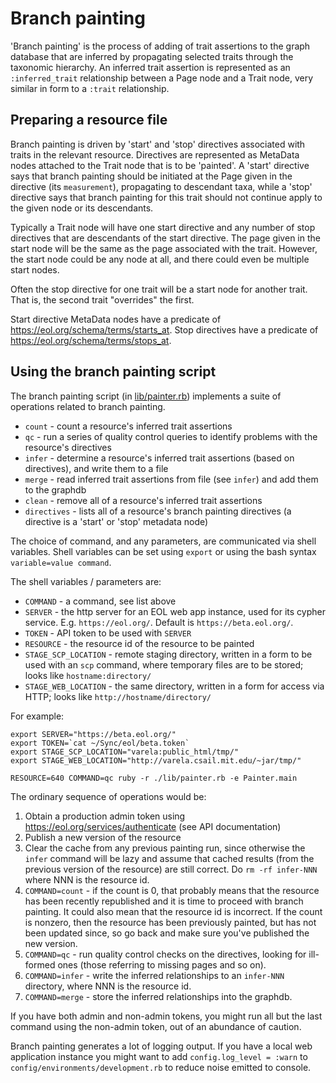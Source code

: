 # Branch painting

'Branch painting' is the process of adding of trait assertions to the
graph database that are inferred by propagating selected traits through the
taxonomic hierarchy.  An inferred trait assertion is represented as
an `:inferred_trait` relationship between a Page node and a Trait
node, very similar in form to a `:trait` relationship.

## Preparing a resource file

Branch painting is driven by 'start' and 'stop' directives associated
with traits in the relevant resource.  Directives are represented as
MetaData nodes attached to the Trait node that is to be 'painted'.  A
'start' directive says that branch painting should be initiated at the
Page given in the directive (its `measurement`), propagating to
descendant taxa, while a 'stop' directive says that branch painting
for this trait should not continue apply to the given node or its
descendants.

Typically a Trait node will have one start directive and any number of
stop directives that are descendants of the start directive.  The page
given in the start node will be the same as the page associated with
the trait.  However, the start node could be any node at all, and
there could even be multiple start nodes.

Often the stop directive for one trait will be a start node for
another trait.  That is, the second trait "overrides" the first.

Start directive MetaData nodes have a predicate of
https://eol.org/schema/terms/starts_at.  Stop directives have a
predicate of 
https://eol.org/schema/terms/stops_at.

## Using the branch painting script

The branch painting script (in [lib/painter.rb](../lib/painter.rb))
implements a suite of operations related to branch painting.

* `count` - count a resource's inferred trait assertions
* `qc` - run a series of quality control queries to identify problems
  with the resource's directives
* `infer` - determine a resource's inferred trait assertions (based on
  directives), and write them to a file
* `merge` - read inferred trait assertions from file (see `infer`) and
  add them to the graphdb
* `clean` - remove all of a resource's inferred trait assertions
* `directives` - lists all of a resource's branch painting directives
  (a directive is a 'start' or 'stop' metadata node)

The choice of command, and any parameters, are communicated via
shell variables.  Shell variables can be set using `export` or
using the bash syntax `variable=value command`.

The shell variables / parameters are:

* `COMMAND` - a command, see list above
* `SERVER` - the http server for an EOL web app instance, used for its
  cypher service.  E.g. `https://eol.org/`.  Default is `https://beta.eol.org/`.
* `TOKEN` - API token to be used with `SERVER`
* `RESOURCE` - the resource id of the resource to be painted
* `STAGE_SCP_LOCATION` - remote staging directory, written in a form to be
    used with an `scp`
    command, where temporary files are to be stored; looks like
    `hostname:directory/` 
* `STAGE_WEB_LOCATION`  - the same directory, written in a form for
    access via HTTP; looks like `http://hostname/directory/`

For example:

    export SERVER="https://beta.eol.org/"
    export TOKEN=`cat ~/Sync/eol/beta.token`
    export STAGE_SCP_LOCATION="varela:public_html/tmp/"
    export STAGE_WEB_LOCATION="http://varela.csail.mit.edu/~jar/tmp/"

    RESOURCE=640 COMMAND=qc ruby -r ./lib/painter.rb -e Painter.main

The ordinary sequence of operations would be:

 1. Obtain a production admin token using https://eol.org/services/authenticate
    (see API documentation)
 2. Publish a new version of the resource
 3. Clear the cache from any previous painting run,
    since otherwise the `infer` command will be lazy and assume that
    cached results (from the previous version of the resource) are still
    correct.  Do `rm -rf infer-NNN` where NNN is the resource id.
 4. `COMMAND=count` - if the count is 0, that probably means
    that the resource has been recently republished and it is time to
    proceed with branch painting.  It could also mean that the
    resource id is incorrect.  If the count is nonzero, then the resource has
    been previously painted, but has not been updated since, so go
    back and make sure you've published the new version.
 5. `COMMAND=qc` - run quality control checks on the directives, looking for ill-formed
    ones (those referring to missing pages and so on).
 6. `COMMAND=infer` - write the inferred relationships to an `infer-NNN`
    directory, where NNN is the resource id.
 7. `COMMAND=merge` - store the inferred relationships into the graphdb.

If you have both admin and non-admin tokens, you might run all but the
last command using the non-admin token, out of an abundance of caution.

Branch painting generates a lot of logging output.  If you have a
local web application instance you might want to add `config.log_level = :warn` to
`config/environments/development.rb` to reduce noise emitted to
console.
